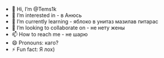 - 👋 Hi, I’m @Tems1k
- 👀 I’m interested in - в Анюсь
- 🌱 I’m currently learning - яблоко в унитаз мазилав питарас
- 💞️ I’m looking to collaborate on -  не нету жены
- 📫 How to reach me - не шарю
- 😄 Pronouns: каго?
- ⚡ Fun fact: Я лох)

<!---
Tems1k/Tems1k is a ✨ special ✨ repository because its `README.md` (this file) appears on your GitHub profile.
You can click the Preview link to take a look at your changes.
--->
